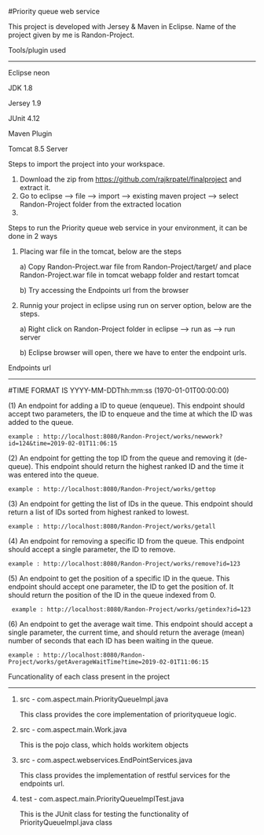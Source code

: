#Priority queue web service

This project is developed  with Jersey & Maven in Eclipse.
Name of the project given by me is Randon-Project.

Tools/plugin used
_____________________________
Eclipse neon

JDK 1.8

Jersey 1.9

JUnit 4.12

Maven Plugin

Tomcat 8.5 Server


Steps to import the project into your workspace.
1) Download the zip from https://github.com/rajkrpatel/finalproject and extract it.
2) Go to eclipse --> file  --> import --> existing maven project --> select Randon-Project folder from the extracted location
3)

Steps to run the Priority queue web service in your environment, it can be done in 2 ways
1) Placing war file in the tomcat, below are the steps

    a) Copy Randon-Project.war file from Randon-Project/target/  and place Randon-Project.war file in tomcat webapp folder and restart          tomcat 
    
    b) Try accessing the Endpoints url from the browser

2) Runnig your project in eclipse using run on server option, below are the steps.

    a) Right click on Randon-Project folder in eclipse --> run as --> run server
    
    b) Eclipse browser will open, there we have to enter the endpoint urls.
    
Endpoints url
________________________________________________________________________
#TIME FORMAT IS YYYY-MM-DDThh:mm:ss (1970-01-01T00:00:00)

(1) An endpoint for adding a ID to queue (enqueue). This endpoint should accept two parameters, the ID to enqueue and the time at which the ID
    was added to the queue.
    
    example : http://localhost:8080/Randon-Project/works/newwork?id=124&time=2019-02-01T11:06:15
    
(2) An endpoint for getting the top ID from the queue and removing it (de-queue). This endpoint should return the highest ranked ID and the time
    it was entered into the queue.
    
    example : http://localhost:8080/Randon-Project/works/gettop
    
(3) An endpoint for getting the list of IDs in the queue. This endpoint should return a list of IDs sorted from highest ranked to lowest.
    
    example : http://localhost:8080/Randon-Project/works/getall

(4) An endpoint for removing a specific ID from the queue. This endpoint should accept a single parameter, the ID to remove. 
    
    example : http://localhost:8080/Randon-Project/works/remove?id=123

(5) An endpoint to get the position of a specific ID in the queue. This endpoint should accept one parameter, the ID to get the position of. It should return
    the position of the ID in the queue indexed from 0.
    
     example : http://localhost:8080/Randon-Project/works/getindex?id=123
    
(6) An endpoint to get the average wait time. This endpoint should accept a single parameter, the current time, and should return the average (mean)
    number of seconds that each ID has been waiting in the queue.
    
    example : http://localhost:8080/Randon-Project/works/getAverageWaitTime?time=2019-02-01T11:06:15
    
    
Funcationality of each class present in the project
__________________________________________________________
1) src - com.aspect.main.PriorityQueueImpl.java

   This class provides the core implementation of priorityqueue logic.

2) src - com.aspect.main.Work.java

   This is the pojo class, which holds workitem objects

3) src - com.aspect.webservices.EndPointServices.java

   This class provides the implementation of restful services for the endpoints url.

4) test - com.aspect.main.PriorityQueueImplTest.java

   This is the JUnit class for testing the functionality of PriorityQueueImpl.java class
   


